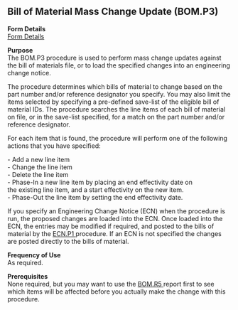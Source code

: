 ##  Bill of Material Mass Change Update (BOM.P3)

<PageHeader />

**Form Details**  
[ Form Details ](BOM-P3-1/README.md)   

**Purpose**  
The BOM.P3 procedure is used to perform mass change updates against the bill
of materials file, or to load the specified changes into an engineering change
notice.  
  
The procedure determines which bills of material to change based on the part
number and/or reference designator you specify. You may also limit the items
selected by specifying a pre-defined save-list of the eligible bill of
material IDs. The procedure searches the line items of each bill of material
on file, or in the save-list specified, for a match on the part number and/or
reference designator.  
  
For each item that is found, the procedure will perform one of the following
actions that you have specified:  
  
  
\- Add a new line item  
\- Change the line item  
\- Delete the line item  
\- Phase-In a new line item by placing an end effectivity date on  
the existing line item, and a start effectivity on the new item.  
\- Phase-Out the line item by setting the end effectivity date.  
  
If you specify an Engineering Change Notice (ECN) when the procedure is run, the proposed changes are loaded into the ECN. Once loaded into the ECN, the entries may be modified if required, and posted to the bills of material by the [ ECN.P1 ](../ECN-P1/README.md) procedure. If an ECN is not specified the changes are posted directly to the bills of material. 

**Frequency of Use**  
As required.

**Prerequisites**  
None required, but you may want to use the [ BOM.R5 ](BOM-R5/README.md) report first to see which items will be affected before you actually make the change with this procedure. 

<badge text= "Version 8.10.57" vertical="middle" />

<PageFooter />